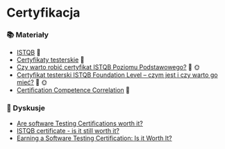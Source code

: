 # Certyfikacja

### 📚 Materiały

* [ISTQB](https://pwicherski.gitbooks.io/testowanieoprogramowania/certyfikacja/istqb.html) 🏤
* [Certyfikaty testerskie](https://pwicherski.gitbooks.io/testowanieoprogramowania/certyfikaty-testerskie.html) 🏤
* [Czy warto robić certyfikat ISTQB Poziomu Podstawowego?](http://testerzy.pl/baza-wiedzy/wiecej-niz-szkolenie-istqb-poziomu-podstawowego) 📖 🌞
* [Certyfikat testerski ISTQB Foundation Level – czym jest i czy warto go mieć?](http://jakzostactesterem.pl/certyfikat-testerski-istqb-foundation-czym-warto-go-miec/) 📖 🌞
* [Certification Competence Correlation](https://martinfowler.com/bliki/CertificationCompetenceCorrelation.html) 📖

### 💬 Dyskusje

* [Are software Testing Certifications worth it?](https://club.ministryoftesting.com/t/are-software-testing-certifications-worth-it/259/6)
* [ISTQB certificate - is it still worth it?](https://www.utest.com/forums/12764/page/1)
* [Earning a Software Testing Certification: Is it Worth It?](https://leantesting.com/software-testing-certification/)

